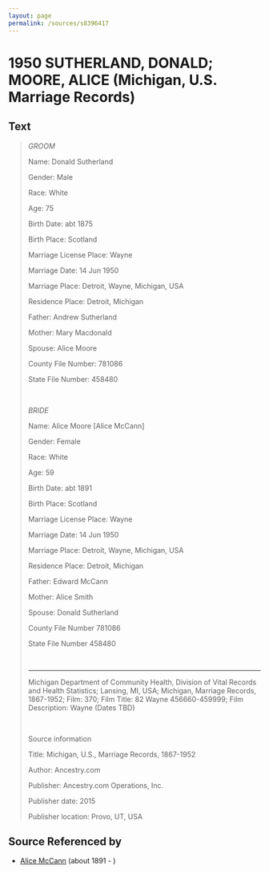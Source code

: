 ```yaml
---
layout: page
permalink: /sources/s8396417
---
```


# 1950 SUTHERLAND, DONALD; MOORE, ALICE (Michigan, U.S. Marriage Records)


## Text

> *GROOM*
>
> Name: Donald Sutherland
>
> Gender: Male
>
> Race: White
>
> Age: 75
>
> Birth Date: abt 1875
>
> Birth Place: Scotland
>
> Marriage License Place: Wayne
>
> Marriage Date: 14 Jun 1950
>
> Marriage Place: Detroit, Wayne, Michigan, USA
>
> Residence Place: Detroit, Michigan
>
> Father: Andrew Sutherland
>
> Mother: Mary Macdonald
>
> Spouse: Alice Moore
>
> County File Number: 781086
>
> State File Number: 458480
>
> <br/>
>
> *BRIDE*
>
> Name: Alice Moore [Alice McCann]
>
> Gender: Female
>
> Race: White
>
> Age: 59
>
> Birth Date: abt 1891
>
> Birth Place: Scotland
>
> Marriage License Place: Wayne
>
> Marriage Date: 14 Jun 1950
>
> Marriage Place: Detroit, Wayne, Michigan, USA
>
> Residence Place: Detroit, Michigan
>
> Father: Edward McCann
>
> Mother: Alice Smith
>
> Spouse: Donald Sutherland
>
> County File Number 781086
>
> State File Number 458480
>
> <br/>
>
> ---
>
> Michigan Department of Community Health, Division of Vital Records and Health Statistics; Lansing, MI, USA; Michigan, Marriage Records, 1867-1952; Film: 370; Film Title: 82 Wayne 456660-459999; Film Description: Wayne (Dates TBD)
>
> <br/>
>
> Source information
>
> Title: Michigan, U.S., Marriage Records, 1867-1952
>
> Author: Ancestry.com
>
> Publisher: Ancestry.com Operations, Inc.
>
> Publisher date: 2015
>
> Publisher location: Provo, UT, USA
>

## Source Referenced by

* [Alice McCann](../people/@69495356@-alice-mccann-b1891-d.md) (about 1891 - )
